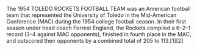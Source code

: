 The 1954 TOLEDO ROCKETS FOOTBALL TEAM was an American football team that represented the University of Toledo in the Mid-American Conference (MAC) during the 1954 college football season. In their first season under head coach Forrest England, the Rockets compiled a 6–2–1 record (3–4 against MAC opponents), finished in fourth place in the MAC, and outscored their opponents by a combined total of 205 to 113.[1][2]
